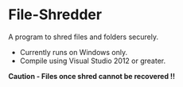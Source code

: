 File-Shredder
=============

A program to shred files and folders securely.

- Currently runs on Windows only.
- Compile using Visual Studio 2012 or greater.

**Caution - Files once shred cannot be recovered !!**
